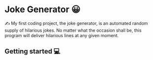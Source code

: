 Joke Generator :grinning:
============

:writing_hand: My first coding project, the joke generator, is an automated random supply of hilarious jokes. No matter what the occasion shall be, this program will deliver hilarious lines at any given moment.

Getting started :computer:
-----